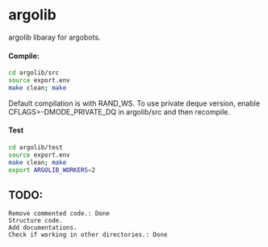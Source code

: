 # argolib
argolib libaray for argobots.

#### Compile:
```sh
cd argolib/src
source export.env
make clean; make
```

Default compilation is with RAND_WS.
To use private deque version, enable CFLAGS=-DMODE_PRIVATE_DQ in argolib/src
and then recompile.

#### Test
```sh
cd argolib/test
source export.env
make clean; make
export ARGOLIB_WORKERS=2
```

## TODO:
    Remove commented code.: Done
    Structure code.
    Add documentations.
    Check if working in other directories.: Done
